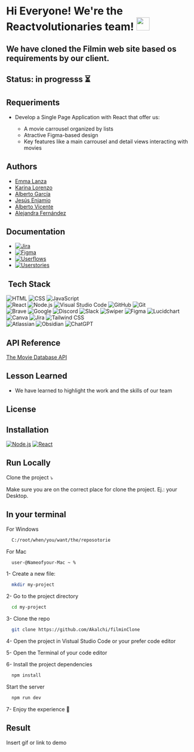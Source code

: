 
# Hi Everyone! We're the Reactvolutionaries team!  <img src="https://media.giphy.com/media/hvRJCLFzcasrR4ia7z/giphy.gif" width="35"> 

## We have cloned the Filmin web site based os requirements by our client.

## Status: in progresss ⏳

## Requeriments 
- Develop a Single Page Application with React that offer us:

    - A movie carrousel organized by lists
    - Atractive Figma-based design
    - Key features like a main carrousel and detail views interacting with movies

## Authors

- [Emma Lanza](https://github.com/emmalanza)
- [Karina Lorenzo](https://github.com/karinalorenzo)
- [Alberto García](https://github.com/algama17)
- [Jesús Enjamio](https://github.com/JesusEnjamio)
- [Alberto Vicente](https://github.com/berto9675)
- [Alejandra Fernández](https://github.com/Akalchi)

## Documentation

- [![Jira](https://img.shields.io/badge/-Jira-0052CC?logo=jira&logoColor=white&style=flat)](https://jesusenjamio.atlassian.net/jira/core/projects/GTMS/board)
- [![Figma](https://img.shields.io/badge/-Figma-F24E1E?logo=figma&logoColor=white&style=flat)](https://www.figma.com/design/563btG1aZfBqVuz5EeGwEW/CLON-FILMIN?node-id=0-1&p=f&t=ZkYxLDURlvCPhQSq-0)
- [![Userflows](https://img.shields.io/badge/-Lucidchart-5B5D5D?logo=lucidchart&logoColor=white&style=flat)](https://lucid.app/lucidchart/205d7641-21ce-4592-8c5c-9f929cbad134/edit?page=0_0&invitationId=inv_045b2715-511a-4aec-a880-eaa1992f5b0b#)
- [![Userstories](https://img.shields.io/badge/-Canva-00C4CC?logo=canva&logoColor=white&style=flat)](https://www.canva.com/design/DAGc6KI4mv8/EGSfCAW6HFgVCgSxBKEgLA/view?utm_content=DAGc6KI4mv8&utm_campaign=designshare&utm_medium=link2&utm_source=uniquelinks&utlId=h115e5b67ec)
  
 ## &nbsp;Tech Stack
 
![HTML](https://img.shields.io/badge/-HTML-E34F26?logo=html5&logoColor=white&style=flat) 
![CSS](https://img.shields.io/badge/-CSS-1572B6?logo=css3&logoColor=white&style=flat)
![JavaScript](https://img.shields.io/badge/-JavaScript-F7DF1E?logo=javascript&logoColor=black&style=flat)\
![React](https://img.shields.io/badge/-React-61DAFB?logo=react&logoColor=black&style=flat)
![Node.js](https://img.shields.io/badge/-Node.js-339933?logo=node.js&logoColor=white&style=flat)
![Visual Studio Code](https://img.shields.io/badge/-Visual_Studio_Code-007ACC?logo=visual-studio-code&logoColor=white&style=flat)
![GitHub](https://img.shields.io/badge/-GitHub-181717?logo=github&logoColor=white&style=flat)
![Git](https://img.shields.io/badge/-Git-F05032?logo=git&logoColor=white&style=flat)  
![Brave](https://img.shields.io/badge/-Brave-FB542B?logo=brave&logoColor=white&style=flat)
![Google](https://img.shields.io/badge/-Google-4285F4?logo=google&logoColor=white&style=flat)
![Discord](https://img.shields.io/badge/-Discord-5865F2?logo=discord&logoColor=white&style=flat)
![Slack](https://img.shields.io/badge/-Slack-4A154B?logo=slack&logoColor=white&style=flat)
![Swiper](https://img.shields.io/badge/-Swiper-6332F6?logo=swiper&logoColor=white&style=flat)
![Figma](https://img.shields.io/badge/-Figma-F24E1E?logo=figma&logoColor=white&style=flat)
![Lucidchart](https://img.shields.io/badge/-Lucidchart-5B5D5D?logo=lucidchart&logoColor=white&style=flat)
![Canva](https://img.shields.io/badge/-Canva-00C4CC?logo=canva&logoColor=white&style=flat)
![Jira](https://img.shields.io/badge/-Jira-0052CC?logo=jira&logoColor=white&style=flat)
![Tailwind CSS](https://img.shields.io/badge/-Tailwind%20CSS-06B6D4?logo=tailwindcss&logoColor=white&style=flat)  
![Atlassian](https://img.shields.io/badge/-Atlassian-0052CC?logo=atlassian&logoColor=white&style=flat)
![Obsidian](https://img.shields.io/badge/-Obsidian-483699?logo=data:image/png;base64,<base64-encoded-image>&logoColor=white&style=flat)
![ChatGPT](https://img.shields.io/badge/-ChatGPT-10A37F?logo=openai&logoColor=white&style=flat)

## API Reference 

[The Movie Database API](https://github.com/celiagarridoherrera/filminClon/tree/dev?tab=readme-ov-file)

## Lesson Learned 

- We have learned to highlight the work and the skills of our team
  
## License 

## Installation 

[![Node.js](https://img.shields.io/badge/-Node.js-339933?logo=node.js&logoColor=white&style=flat)](https://nodejs.org/en/download)
[![React](https://img.shields.io/badge/-React-61DAFB?logo=react&logoColor=black&style=flat)](https://es.react.dev/)

## Run Locally 

Clone the project ⤵️

Make sure you are on the correct place for clone the project. Ej.: your Desktop.

## In your terminal

For Windows

```bash
  C:/root/when/you/want/the/reposotorie
```
For Mac

```bash
  user-@Nameofyour-Mac ~ %
```

1- Create a new file:

```bash
  mkdir my-project
```

2- Go to the project directory

```bash
  cd my-project
```
3- Clone the repo

```bash
  git clone https://github.com/Akalchi/filminClone
```
4- Open the project in Vistual Studio Code or your prefer code editor

5- Open the Terminal of your code editor

6- Install the project dependencies

```bash
  npm install
```
Start the server

```bash
  npm run dev
```
7- Enjoy the experience 🚀

## Result

Insert gif or link to demo
